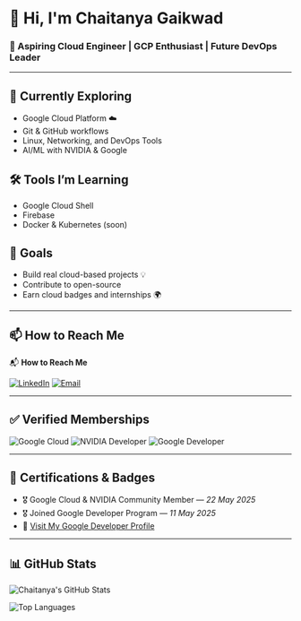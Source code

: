 
# 👋 Hi, I'm Chaitanya Gaikwad

### 🚀 Aspiring Cloud Engineer | GCP Enthusiast | Future DevOps Leader

---

## 🌱 Currently Exploring
- Google Cloud Platform ☁️
- Git & GitHub workflows
- Linux, Networking, and DevOps Tools
- AI/ML with NVIDIA & Google

## 🛠️ Tools I’m Learning
- Google Cloud Shell
- Firebase
- Docker & Kubernetes (soon)

## 🎯 Goals
- Build real cloud-based projects 💡
- Contribute to open-source
- Earn cloud badges and internships 🌍

---

## 📫 How to Reach Me
📬 **How to Reach Me**

[![LinkedIn](https://img.shields.io/badge/LinkedIn-Connect-blue?logo=linkedin&style=for-the-badge)](https://www.linkedin.com/in/yourusername)
[![Email](https://img.shields.io/badge/Email-Send%20Mail-red?logo=gmail&style=for-the-badge)](mailto:yourmail@example.com)

---

## ✅ Verified Memberships  
![Google Cloud](https://img.shields.io/badge/Google_Cloud-Verified-blue?logo=googlecloud&style=for-the-badge)
![NVIDIA Developer](https://img.shields.io/badge/NVIDIA-Developer-green?logo=nvidia&style=for-the-badge)
![Google Developer](https://img.shields.io/badge/Google-Developer-blue?logo=google&style=for-the-badge)

---

## 🏅 Certifications & Badges  
- 🎖️ Google Cloud & NVIDIA Community Member — *22 May 2025*  
- 🎖️ Joined Google Developer Program — *11 May 2025*  
- 🔗 [Visit My Google Developer Profile](#)

---

## 📊 GitHub Stats

![Chaitanya's GitHub Stats](https://github-readme-stats.vercel.app/api?username=chaitanya-cloud26&show_icons=true&theme=tokyonight)

![Top Languages](https://github-readme-stats.vercel.app/api/top-langs/?username=chaitanya-cloud26&layout=compact&theme=tokyonight)
